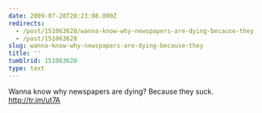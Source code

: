 ```yaml
---
date: 2009-07-28T20:23:08.000Z
redirects:
  - /post/151063628/wanna-know-why-newspapers-are-dying-because-they
  - /post/151063628
slug: wanna-know-why-newspapers-are-dying-because-they
title: ''
tumblrid: 151063628
type: text
---
```

<p>Wanna know why newspapers are dying? Because they suck. <a href="http://tr.im/ut7A">http://tr.im/ut7A</a></p>
